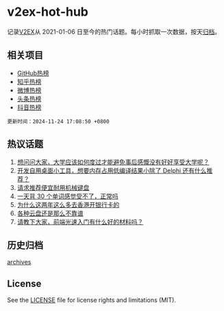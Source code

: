 # v2ex-hot-hub

 记录[V2EX](https://www.v2ex.com/)从 2021-01-06 日至今的热门话题。每小时抓取一次数据，按天[归档](archives)。
 
 ## 相关项目

- [GitHub热榜](https://github.com/lonnyzhang423/github-hot-hub)
- [知乎热榜](https://github.com/lonnyzhang423/zhihu-hot-hub)
- [微博热榜](https://github.com/lonnyzhang423/weibo-hot-hub)
- [头条热榜](https://github.com/lonnyzhang423/toutiao-hot-hub)
- [抖音热榜](https://github.com/lonnyzhang423/douyin-hot-hub)


 `更新时间：2024-11-24 17:08:50 +0800`

## 热议话题

1. [想问问大家，大学应该如何度过才能避免事后感慨没有好好享受大学呢？](https://www.v2ex.com/t/1092056)
1. [开发自用桌面小工具，想要内存占用低编译结果小除了 Delphi 还有什么推荐？](https://www.v2ex.com/t/1092097)
1. [请求推荐便宜耐用机械键盘](https://www.v2ex.com/t/1092035)
1. [一天背 30 个单词感觉受不了，正常吗](https://www.v2ex.com/t/1092096)
1. [为什么这两年这么多去香港开银行卡的](https://www.v2ex.com/t/1092108)
1. [各种云盘还是那么不靠谱](https://www.v2ex.com/t/1092134)
1. [请教下大家，前端光速入门有什么好的材料吗？](https://www.v2ex.com/t/1092105)

## 历史归档

[archives](archives)

## License

See the [LICENSE](LICENSE) file for license rights and limitations (MIT).
